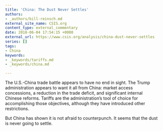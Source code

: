 ```yaml
---
title: 'China: The Dust Never Settles'
authors:
- _authors/bill-reinsch.md
external_site_name: CSIS.org
content_type: external_commentary
date: 2018-06-04 17:54:15 +0000
external_url: https://www.csis.org/analysis/china-dust-never-settles
series: []
tags:
- China
keywords:
- _keywords/tariffs.md
- _keywords/china.md

---
```

The U.S.-China trade battle appears to have no end in sight. The Trump administration appears to want it all from China: market access concessions, a reduction in the trade deficit, and significant internal Chinese reforms. Tariffs are the administration’s tool of choice for accomplishing those objectives, although they have introduced other restrictions. 

But China has shown it is not afraid to counterpunch. It seems that the dust is never going to settle.